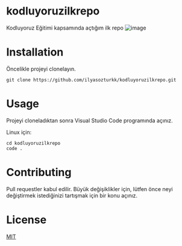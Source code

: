 # kodluyoruzilkrepo
Kodluyoruz Eğitimi kapsamında açtığım ilk repo
![image](https://user-images.githubusercontent.com/122749153/222101130-0edcd8e0-9146-4d99-a9dd-3d6a76b2b94b.png)


# Installation
Öncelikle projeyi clonelayın.

```
git clone https://github.com/ilyasozturkk/kodluyoruzilkrepo.git
```
# Usage

Projeyi cloneladıktan sonra Visual Studio Code programında açınız.

Linux için:
```
cd kodluyoruzilkrepo
code .
```
# Contributing
Pull requestler kabul edilir. Büyük değişiklikler için, lütfen önce neyi değiştirmek istediğinizi tartışmak için bir konu açınız.
# License
[MIT](https://choosealicense.com/licenses/mit/)
